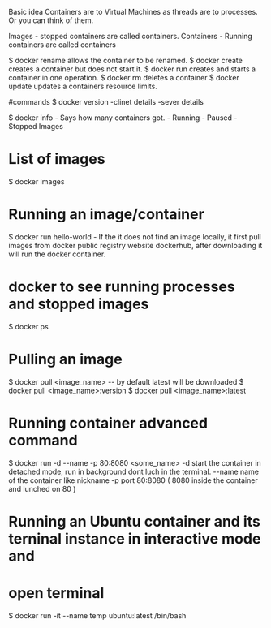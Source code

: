 Basic idea
Containers are to Virtual Machines as threads are to processes. Or you can think of them.

Images - stopped containers are called containers.
Containers - Running containers are called containers 


$ docker rename allows the container to be renamed.
$ docker create creates a container but does not start it.
$ docker run    creates and starts a container in one operation.
$ docker rm     deletes a container
$ docker update updates a containers resource limits.


#commands
$ docker version
	-clinet details
	-sever details

$ docker info
	- Says how many containers got.
	- Running
	- Paused 
	- Stopped 
	Images

# List of images
$ docker images 

# Running an image/container
$ docker run hello-world
	- If the it does not find an image locally, it first pull images from docker 
	  public registry website dockerhub, after downloading it will run the docker container.

# docker to see running processes and stopped images
$ docker ps

# Pulling an image
$ docker pull <image_name> -- by default latest will be downloaded
$ docker pull <image_name>:version
$ docker pull <image_name>:latest

# Running container advanced command 
$ docker run -d --name -p 80:8080 <some_name>
	-d start the container in detached mode, run in background dont luch in the terminal.
	--name name of the container like nickname
	-p port 80:8080 ( 8080 inside the container and lunched on 80 )

# Running an Ubuntu container and its terninal instance in interactive mode and 
# open terminal 
$ docker run -it --name temp ubuntu:latest /bin/bash


